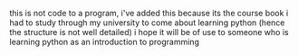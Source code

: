 this is not code to a program, i've added this because its the course book i had to study through my university to come about learning python (hence the structure is not well detailed) i hope it will be of use to someone who is learning python as an introduction to programming
